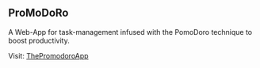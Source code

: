 ## ProMoDoRo

A Web-App for task-management infused with the PomoDoro technique to boost productivity.

Visit: [ThePromodoroApp](https://promodoro.herokuapp.com/)

